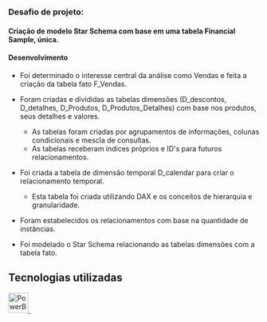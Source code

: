 ### Desafio de projeto: 
#### Criação de modelo Star Schema com base em uma tabela Financial Sample, única.

#### Desenvolvimento
* Foi determinado o interesse central da análise como Vendas e feita a criação da tabela fato F_Vendas.

* Foram criadas e divididas as tabelas dimensões (D_descontos, D_detalhes, D_Produtos, D_Produtos_Detalhes) com base nos produtos, seus detalhes e valores.
    - As tabelas foram criadas por agrupamentos de informações, colunas condicionais e mescla de consultas.
    - As tabelas receberam índices próprios e ID's para futuros relacionamentos.
    
* Foi criada a tabela de dimensão temporal D_calendar para criar o relacionamento temporal.
    - Esta tabela foi criada utilizando DAX e os conceitos de hierarquia e granularidade.
    
* Foram estabelecidos os relacionamentos com base na quantidade de instâncias.

* Foi modelado o Star Schema relacionando as tabelas dimensões com a tabela fato.

## Tecnologias utilizadas
<p align="left"> 
 <a href="https://www.microsoft.com/pt-br/power-platform/products/power-bi" target="_blank" rel="noreferrer"> 
  <img src="https://upload.wikimedia.org/wikipedia/commons/thumb/c/cf/New_Power_BI_Logo.svg/600px-New_Power_BI_Logo.svg.png?20210102182532" alt="PowerBI" width="40" height="40"/> </a> &nbsp;
